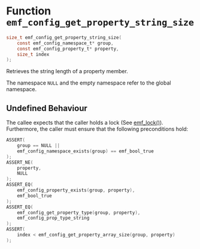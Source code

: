 # Function `emf_config_get_property_string_size`

```c
size_t emf_config_get_property_string_size(
    const emf_config_namespace_t* group,
    const emf_config_property_t* property,
    size_t index
);
```

Retrieves the string length of a property member.

The namespace `NULL` and the empty namespace refer to the global namespace.

## Undefined Behaviour

The callee expects that the caller holds a lock (See [emf_lock()](./fn.emf_lock.md)).  
Furthermore, the caller must ensure that the following preconditions hold:

```c
ASSERT(
    group == NULL ||
    emf_config_namespace_exists(group) == emf_bool_true
);
ASSERT_NE(
    property,
    NULL
);
ASSERT_EQ(
    emf_config_property_exists(group, property),
    emf_bool_true
);
ASSERT_EQ(
    emf_config_get_property_type(group, property),
    emf_config_prop_type_string
);
ASSERT(
    index < emf_config_get_property_array_size(group, property)
);
```
